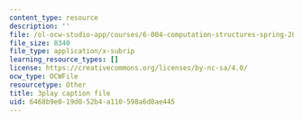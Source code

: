 ```yaml
---
content_type: resource
description: ''
file: /ol-ocw-studio-app/courses/6-004-computation-structures-spring-2017/6468b9e019d052b4a110598a6d0ae445_4PkKI_S9TIQ.vtt
file_size: 8340
file_type: application/x-subrip
learning_resource_types: []
license: https://creativecommons.org/licenses/by-nc-sa/4.0/
ocw_type: OCWFile
resourcetype: Other
title: 3play caption file
uid: 6468b9e0-19d0-52b4-a110-598a6d0ae445
---
```


